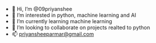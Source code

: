 - 👋 Hi, I’m @09priyanshee
- 👀 I’m interested in python, machine learning and AI
- 🌱 I’m currently learning machine learning
- 💞️ I’m looking to collaborate on projects realted to python
- 📫 priyansheeparmar@gmail.com

<!---
09priyanshee/09priyanshee is a ✨ special ✨ repository because its `README.md` (this file) appears on your GitHub profile.
You can click the Preview link to take a look at your changes.
--->
